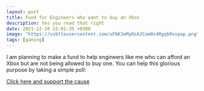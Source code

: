 ```yaml
---
layout: post
title: Fund for Engineers who want to buy an Xbox
description: Yes you read that right
date: 2021-12-10 15:01:35 +0300
image: "https://svbtleusercontent.com/uF6K3eMyHzAJCom8s4Rgqb0xspap.png"
tags: [gaming]
---
```


I am planning to make a fund to help engineers like me who can afford an Xbox but are not being allowed to buy one. You can help this glorious purpose by taking a simple poll:

[Click here and support the cause](https://n8dchycsbzy.typeform.com/to/q1BDwcDP)
